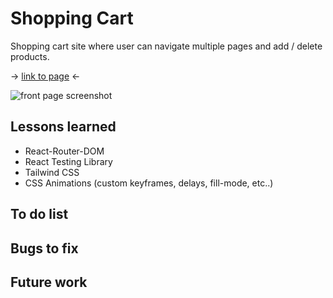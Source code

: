 # Shopping Cart

Shopping cart site where user can navigate multiple pages and add / delete products.

-> <a href="https://sumedh-inamdar.github.io/shopping-cart/">link to page</a> <-

![front page screenshot](./src/assets/shoppingCartScreenshot.png)

## Lessons learned

- React-Router-DOM
- React Testing Library
- Tailwind CSS
- CSS Animations (custom keyframes, delays, fill-mode, etc..)

## To do list

## Bugs to fix

## Future work
